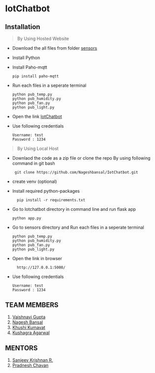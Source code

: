 # IotChatbot



## Installation
 >By Using Hosted Website 
   - Download the all files from folder [sensors](https://github.com/Nageshbansal/IotChatbot/tree/main/sensors) 
   -  Install Python 
   -  Install Paho-mqtt
      ``` 
      pip install paho-mqtt
      ```
   - Run each files in a seperate terminal 
   
     ```
     python pub_temp.py
     python pub_humidity.py
     python pub_fan.py
     python pub_light.py
     ```
     
   - Open the link [IotChatbot](https://iotchatbot.azurewebsites.net/)
   - Use following credentials
       ```
       Username: test
       Password : 1234 
        ```
>By Using Local Host
   - Downlaod the code as a zip file 
     or clone the repo By using following command in git bash
     ```
      git clone https://github.com/Nageshbansal/IotChatbot.git
      ```
   - create venv (optional)
   - Install required python-packages 
      ```
        pip install -r requirements.txt
      ```
   - Go to Iotchatbot directory in command line and run flask app
      ```
      python app.py
     ```
   - Go to sensors directory and  Run each files in a seperate terminal 
     ```
     python pub_temp.py
     python pub_humidity.py
     python pub_fan.py
     python pub_light.py
     ```
     
   - Open the link in browser 
      ```
        http://127.0.0.1:5000/
       ```
   - Use following credentials
       ```
       Username: test
       Password : 1234 
        ```
  ## TEAM MEMBERS
  1. [Vaishnavi Gupta](https://github.com/vaishnavi-gupta18)
  2. [Nagesh Bansal](https://github.com/Nageshbansal)
  3. [Khushi Kumavat](https://github.com/khushi861)
  4. [Kushagra Agarwal](https://github.com/Kushagra-Agarwal44)
  
  ## MENTORS
  1. [Sanjeev Krishnan R.](https://github.com/SanjeevKrishnan)
  2. [Pradnesh Chavan](https://github.com/theobscuredev)
  
